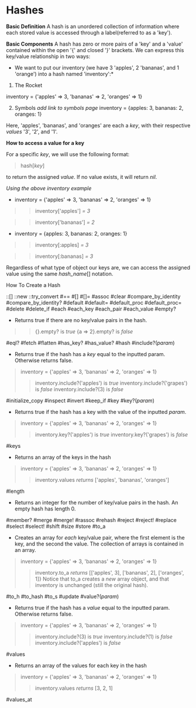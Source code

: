 Hashes
======

**Basic Definition**
A hash is an unordered collection of information where each stored value is accessed through a label(referred to as a 'key').


**Basic Components**
A hash has zero or more pairs of a 'key' and a 'value' contained within the open '{' and closed '}' brackets. We can express this key/value relationship in two ways: 

* We want to put our inventory (we have 3 'apples', 2 'bananas', and 1 'orange') into a hash named 'inventory':* 

1. The Rocket

inventory = {'apples' => 3, 'bananas' => 2, 'oranges' => 1}

2. Symbols
*add link to symbols page*
inventory = {apples: 3, bananas: 2, oranges: 1}

Here, 'apples', 'bananas', and 'oranges' are each a *key*, with their respective *values* '3', '2', and '1'.

**How to access a value for a key** 

For a specific *key*, we will use the following format:

> hash[*key*]

to return the assigned *value*. If no value exists, it will return *nil*.

*Using the above inventory example*

* inventory = {'apples' => 3, 'bananas' => 2, 'oranges' => 1}

> > inventory['apples'] *= 3*

> > inventory['bananas'] *= 2*

* inventory = {apples: 3, bananas: 2, oranges: 1}

> > inventory[:apples] *= 3*

> > inventory[:bananas] *= 3*

Regardless of what type of object our keys are, we can access the assigned value using the same *hash_name*[] notation.

How To Create a Hash

::[]
::new
::try_convert
#==
#[]
#[]=
#assoc
#clear
#compare_by_identity
#compare_by_identity?
#default
#default=
#default_proc
#default_proc=
#delete
#delete_if
#each
#each_key
#each_pair
#each_value
#empty?

* Returns true if there are no key/value pairs in the hash.
> > {}.empty? is *true*
> > {a => 2}.empty? is *false*

#eql?
#fetch
#flatten
#has_key?
#has_value?
#hash
#include?(*param*)

* Returns true if the hash has a *key* equal to the inputted param. Otherwise returns false.
> inventory = {'apples' => 3, 'bananas' => 2, 'oranges' => 1}
> > inventory.include?('apples') is *true*
> > inventory.include?('grapes') is *false*
> > inventory.include?(3) is *false*

#initialize_copy
#inspect
#invert
#keep_if
#key
#key?(*param*)

* Returns true if the hash has a key with the value of the inputted *param*.
> inventory = {'apples' => 3, 'bananas' => 2, 'oranges' => 1}
> > inventory.key?('apples') is *true*
> > inventory.key?('grapes') is *false*

#keys
* Returns an array of the keys in the hash
> inventory = {'apples' => 3, 'bananas' => 2, 'oranges' => 1}
> > inventory.values *returns* ['apples', 'bananas', 'oranges']

#length
* Returns an integer for the number of key/value pairs in the hash. An empty hash has length 0.

#member?
#merge
#merge!
#rassoc
#rehash
#reject
#reject!
#replace
#select
#select!
#shift
#size
#store
#to_a
* Creates an array for *each* key/value pair, where the first element is the key, and the second the value. The collection of arrays is contained in an array.
> inventory = {'apples' => 3, 'bananas' => 2, 'oranges' => 1}
> > inventory.to_a *returns* [['apples', 3], ['bananas', 2], ['oranges', 1]}
> > Notice that to_a creates a *new* array object, and that inventory is unchanged (still the original hash).

#to_h
#to_hash
#to_s
#update
#value?(*param*)
* Returns true if the hash has a *value* equal to the inputted param. Otherwise returns false.
> inventory = {'apples' => 3, 'bananas' => 2, 'oranges' => 1}
> > inventory.include?(3) is *true*
> > inventory.include?(1) is *false*
> > inventory.include?('apples') is *false*

#values
* Returns an array of the values for each key in the hash
> inventory = {'apples' => 3, 'bananas' => 2, 'oranges' => 1}
> > inventory.values *returns* [3, 2, 1]

#values_at
